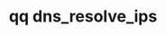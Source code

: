---
category: dns
command: dns_resolve_ips
keywords: qq, qq_cli, dns_resolve_ips
optional_options:
- alternate: []
  help: IP addresses to resolve
  name: --ips
  required: true
permalink: /qq-cli-command-guide/dns/dns_resolve_ips.html
positional_options: []
sidebar: qq_cli_command_reference_sidebar
summary: This section explains how to use the <code>qq dns_resolve_ips</code> command.
synopsis: Resolve IP addresses to hostnames
title: qq dns_resolve_ips
usage: qq dns_resolve_ips [-h] --ips IPS [IPS ...]

---